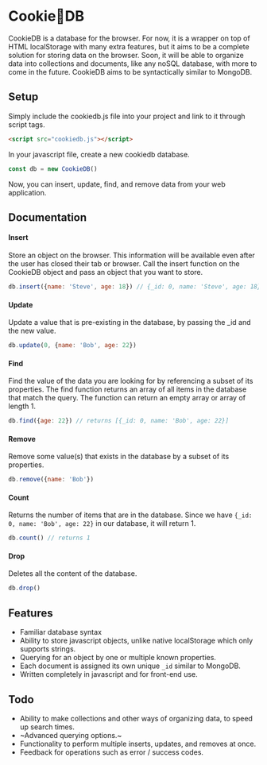 # Cookie:cookie:DB

CookieDB is a database for the browser. For now, it is a wrapper on top of HTML localStorage with many extra features, but it aims to be a complete solution for storing data on the browser. Soon, it will be able to organize data into collections and documents, like any noSQL database, with more to come in the future. CookieDB aims to be syntactically similar to MongoDB.

## Setup
Simply include the cookiedb.js file into your project and link to it through script tags.

```html
<script src="cookiedb.js"></script>
```

In your javascript file, create a new cookiedb database.

```javascript
const db = new CookieDB()
```

Now, you can insert, update, find, and remove data from your web application.

## Documentation
#### Insert
Store an object on the browser. This information will be available even after the user has closed their tab or browser. Call the insert function on the CookieDB object and pass an object that you want to store.
```javascript
db.insert({name: 'Steve', age: 18}) // {_id: 0, name: 'Steve', age: 18}
```

#### Update
Update a value that is pre-existing in the database, by passing the _id and the new value.
```javascript
db.update(0, {name: 'Bob', age: 22})
```

#### Find
Find the value of the data you are looking for by referencing a subset of its properties. The find function returns an array of all items in the database that match the query. The function can return an empty array or array of length 1.
```javascript
db.find({age: 22}) // returns [{_id: 0, name: 'Bob', age: 22}] 
```

#### Remove
Remove some value(s) that exists in the database by a subset of its properties.
```javascript
db.remove({name: 'Bob'})
```

#### Count
Returns the number of items that are in the database. Since we have `{_id: 0, name: 'Bob', age: 22}` in our database, it will return 1.
```javascript
db.count() // returns 1
```

#### Drop
Deletes all the content of the database.
```javascript
db.drop()
```

## Features
* Familiar database syntax
* Ability to store javascript objects, unlike native localStorage which only supports strings.
* Querying for an object by one or multiple known properties.
* Each document is assigned its own unique `_id` similar to MongoDB.
* Written completely in javascript and for front-end use.

## Todo
* Ability to make collections and other ways of organizing data, to speed up search times.
* ~Advanced querying options.~
* Functionality to perform multiple inserts, updates, and removes at once.
* Feedback for operations such as error / success codes.
